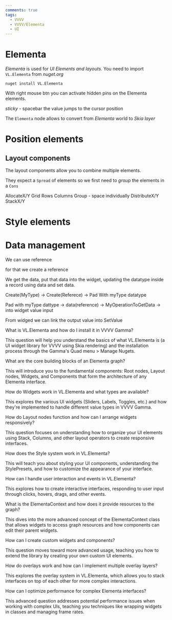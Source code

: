 ```yaml
---
comments: true
tags:
  - VVVV
  - VVVV/Elementa
  - UI
---
```

# Elementa
*Elementa* is used for *UI Elements and layouts*. You need to import `VL.Elementa` from *nuget.org* 

`nuget install VL.Elementa`

With right mouse btn you can activate hidden pins on the Elementa elements.

*sticky* - spacebar the value jumps to the cursor position

The `Elementa` node allows to convert from *Elementa* world to *Skia layer*

# Position elements

## Layout components
The layout components allow you to combine multiple elements.

They expect a `Spread` of elements so we first need to *group* the elements in a `Cons`

AllocateX/Y
Grid
Rows
Columns
Group - space individually
DistributeX/Y
StackX/Y


# Style elements


# Data management
We can use reference

for that we create a reference

We get the data, put that data into the widget, updating the datatype inside a record using data and set data.


Create(MyType) -> Create(Referece) -> Pad With myType datatype

Pad with myType dattype -> data(reference) -> MyOperationToGetData -> into widget value input

From widged we can link the output value into SetValue







What is VL.Elementa and how do I install it in VVVV Gamma?

This question will help you understand the basics of what VL.Elementa is (a UI widget library for VVVV using Skia rendering) and the installation process through the Gamma's Quad menu > Manage Nugets.


What are the core building blocks of an Elementa graph?

This will introduce you to the fundamental components: Root nodes, Layout nodes, Widgets, and Components that form the architecture of any Elementa interface.


How do Widgets work in VL.Elementa and what types are available?

This explores the various UI widgets (Sliders, Labels, Toggles, etc.) and how they're implemented to handle different value types in VVVV Gamma.


How do Layout nodes function and how can I arrange widgets responsively?

This question focuses on understanding how to organize your UI elements using Stack, Columns, and other layout operators to create responsive interfaces.


How does the Style system work in VL.Elementa?

This will teach you about styling your UI components, understanding the StylePresets, and how to customize the appearance of your interface.


How can I handle user interaction and events in VL.Elementa?

This explores how to create interactive interfaces, responding to user input through clicks, hovers, drags, and other events.


What is the ElementaContext and how does it provide resources to the graph?

This dives into the more advanced concept of the ElementaContext class that allows widgets to access graph resources and how components can edit their parent widgets.


How can I create custom widgets and components?

This question moves toward more advanced usage, teaching you how to extend the library by creating your own custom UI elements.


How do overlays work and how can I implement multiple overlay layers?

This explores the overlay system in VL.Elementa, which allows you to stack interfaces on top of each other for more complex interactions.


How can I optimize performance for complex Elementa interfaces?

This advanced question addresses potential performance issues when working with complex UIs, teaching you techniques like wrapping widgets in classes and managing frame rates.
